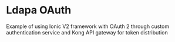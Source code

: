 # Ldapa OAuth
Example of using Ionic V2 framework with OAuth 2 through custom authentication service and Kong API gateway for token distribution
